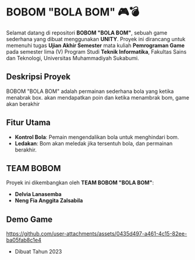 # BOBOM "BOLA BOM" 🎮💣

Selamat datang di repositori **BOBOM "BOLA BOM"**, sebuah game sederhana yang dibuat menggunakan **UNITY**. Proyek ini dirancang untuk memenuhi tugas **Ujian Akhir Semester** mata kuliah **Pemrograman Game** pada semester lima (V) Program Studi **Teknik Informatika**, Fakultas Sains dan Teknologi, Universitas Muhammadiyah Sukabumi.

## Deskripsi Proyek
BOBOM "BOLA BOM" adalah permainan sederhana bola yang ketika menabrak box. akan mendapatkan poin dan ketika menambrak bom, game akan berakhir

## Fitur Utama
- **Kontrol Bola**: Pemain mengendalikan bola untuk menghindari bom.
- **Ledakan**: Bom akan meledak jika tersentuh bola, dan permainan berakhir.


## TEAM BOBOM
Proyek ini dikembangkan oleh **TEAM BOBOM "BOLA BOM"**:
- **Delvia Lanasemba**
- **Neng Fia Anggita Zalsabila**

## Demo Game

https://github.com/user-attachments/assets/0435d497-a461-4c15-82ee-ba05fab8c1e4


- Dibuat Tahun 2023
